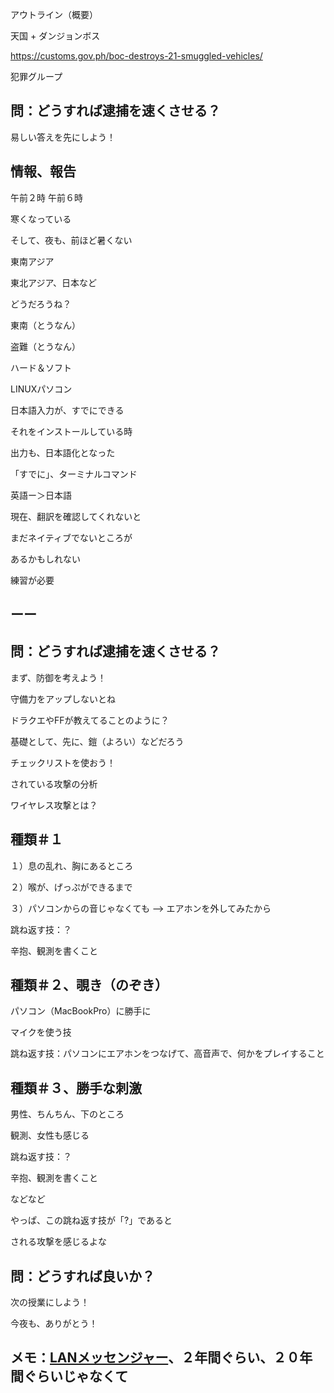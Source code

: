 アウトライン（概要）

天国 + ダンジョンボス

https://customs.gov.ph/boc-destroys-21-smuggled-vehicles/

犯罪グループ

## 問：どうすれば逮捕を速くさせる？

易しい答えを先にしよう！

## 情報、報告

午前２時
午前６時

寒くなっている

そして、夜も、前ほど暑くない

東南アジア

東北アジア、日本など

どうだろうね？

東南（とうなん）

盗難（とうなん）

ハード＆ソフト

LINUXパソコン

日本語入力が、すでにできる

それをインストールしている時

出力も、日本語化となった

「すでに」、ターミナルコマンド

英語ー＞日本語

現在、翻訳を確認してくれないと

まだネイティブでないところが

あるかもしれない

練習が必要

## ーー

## 問：どうすれば逮捕を速くさせる？

まず、防御を考えよう！

守備力をアップしないとね

ドラクエやFFが教えてることのように？

基礎として、先に、鎧（よろい）などだろう

チェックリストを使おう！

されている攻撃の分析

ワイヤレス攻撃とは？

## 種類＃１

１）息の乱れ、胸にあるところ

２）喉が、げっぷができるまで

３）パソコンからの音じゃなくても
—> エアホンを外してみたから

跳ね返す技：？

辛抱、観測を書くこと

## 種類＃２、覗き（のぞき）

パソコン（MacBookPro）に勝手に

マイクを使う技

跳ね返す技：パソコンにエアホンをつなげて、高音声で、何かをプレイすること

## 種類＃３、勝手な刺激

男性、ちんちん、下のところ

観測、女性も感じる

跳ね返す技：？

辛抱、観測を書くこと

などなど

やっぱ、この跳ね返す技が「?」であると

される攻撃を感じるよな

## 問：どうすれば良いか？

次の授業にしよう！

今夜も、ありがとう！

## メモ：[LANメッセンジャー](https://lanmsngr.sourceforge.net/)、２年間ぐらい、２０年間ぐらいじゃなくて


